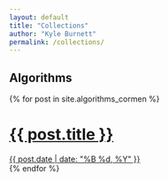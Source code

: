 ```yaml
---
layout: default
title: "Collections"
author: "Kyle Burnett"
permalink: /collections/
---
```


## Algorithms

<div class="catalogue cozy">
    {% for post in site.algorithms_cormen %}
        <a href="{{ post.url | prepend: site.baseurl }}" class="catalogue-item">
            <div>
                <h1 class="catalogue-title">{{ post.title }}</h1>
                <time datetime="{{ post.date }}" class="catalogue-time">{{ post.date | date: "%B %d, %Y" }}</time>
                <div class="catalogue-line"></div>
            </div>
        </a>
    {% endfor %}
</div>
